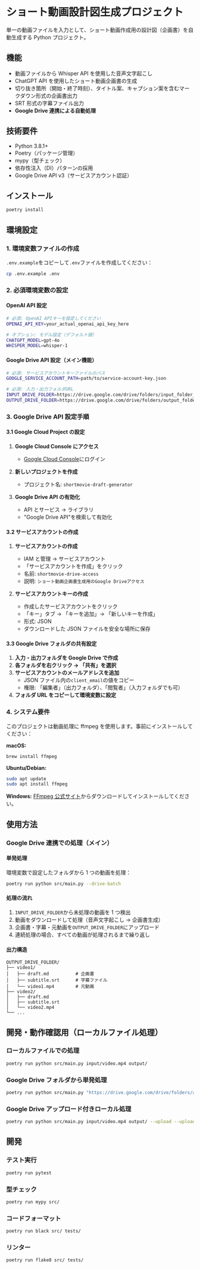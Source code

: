 # ショート動画設計図生成プロジェクト

単一の動画ファイルを入力として、ショート動画作成用の設計図（企画書）を自動生成する Python プロジェクト。

## 機能

- 動画ファイルから Whisper API を使用した音声文字起こし
- ChatGPT API を使用したショート動画企画書の生成
- 切り抜き箇所（開始・終了時刻）、タイトル案、キャプション案を含むマークダウン形式の企画書出力
- SRT 形式の字幕ファイル出力
- **Google Drive 連携による自動処理**

## 技術要件

- Python 3.8.1+
- Poetry（パッケージ管理）
- mypy（型チェック）
- 依存性注入（DI）パターンの採用
- Google Drive API v3（サービスアカウント認証）

## インストール

```bash
poetry install
```

## 環境設定

### 1. 環境変数ファイルの作成

`.env.example`をコピーして`.env`ファイルを作成してください：

```bash
cp .env.example .env
```

### 2. 必須環境変数の設定

#### OpenAI API 設定

```bash
# 必須: OpenAI APIキーを設定してください
OPENAI_API_KEY=your_actual_openai_api_key_here

# オプション: モデル設定（デフォルト値）
CHATGPT_MODEL=gpt-4o
WHISPER_MODEL=whisper-1
```

#### Google Drive API 設定（メイン機能）

```bash
# 必須: サービスアカウントキーファイルのパス
GOOGLE_SERVICE_ACCOUNT_PATH=path/to/service-account-key.json

# 必須: 入力・出力フォルダURL
INPUT_DRIVE_FOLDER=https://drive.google.com/drive/folders/input_folder_id
OUTPUT_DRIVE_FOLDER=https://drive.google.com/drive/folders/output_folder_id
```

### 3. Google Drive API 設定手順

#### 3.1 Google Cloud Project の設定

1. **Google Cloud Console にアクセス**

   - [Google Cloud Console](https://console.cloud.google.com/)にログイン

2. **新しいプロジェクトを作成**

   - プロジェクト名: `shortmovie-draft-generator`

3. **Google Drive API の有効化**
   - API とサービス → ライブラリ
   - "Google Drive API"を検索して有効化

#### 3.2 サービスアカウントの作成

1. **サービスアカウントの作成**

   - IAM と管理 → サービスアカウント
   - 「サービスアカウントを作成」をクリック
   - 名前: `shortmovie-drive-access`
   - 説明: `ショート動画企画書生成用のGoogle Driveアクセス`

2. **サービスアカウントキーの作成**
   - 作成したサービスアカウントをクリック
   - 「キー」タブ → 「キーを追加」→ 「新しいキーを作成」
   - 形式: JSON
   - ダウンロードした JSON ファイルを安全な場所に保存

#### 3.3 Google Drive フォルダの共有設定

1. **入力・出力フォルダを Google Drive で作成**
2. **各フォルダを右クリック → 「共有」を選択**
3. **サービスアカウントのメールアドレスを追加**
   - JSON ファイル内の`client_email`の値をコピー
   - 権限: 「編集者」（出力フォルダ）、「閲覧者」（入力フォルダでも可）
4. **フォルダ URL をコピーして環境変数に設定**

### 4. システム要件

このプロジェクトは動画処理に ffmpeg を使用します。事前にインストールしてください：

**macOS:**

```bash
brew install ffmpeg
```

**Ubuntu/Debian:**

```bash
sudo apt update
sudo apt install ffmpeg
```

**Windows:**
[FFmpeg 公式サイト](https://ffmpeg.org/download.html)からダウンロードしてインストールしてください。

## 使用方法

### Google Drive 連携での処理（メイン）

#### 単発処理

環境変数で設定したフォルダから 1 つの動画を処理：

```bash
poetry run python src/main.py --drive-batch
```

#### 処理の流れ

1. `INPUT_DRIVE_FOLDER`から未処理の動画を 1 つ検出
2. 動画をダウンロードして処理（音声文字起こし → 企画書生成）
3. 企画書・字幕・元動画を`OUTPUT_DRIVE_FOLDER`にアップロード
4. 連続処理の場合、すべての動画が処理されるまで繰り返し

#### 出力構造

```
OUTPUT_DRIVE_FOLDER/
├── video1/
│   ├── draft.md          # 企画書
│   ├── subtitle.srt      # 字幕ファイル
│   └── video1.mp4        # 元動画
├── video2/
│   ├── draft.md
│   ├── subtitle.srt
│   └── video2.mp4
└── ...
```

## 開発・動作確認用（ローカルファイル処理）

### ローカルファイルでの処理

```bash
poetry run python src/main.py input/video.mp4 output/
```

### Google Drive フォルダから単発処理

```bash
poetry run python src/main.py "https://drive.google.com/drive/folders/abc123" output/ --drive
```

### Google Drive アップロード付きローカル処理

```bash
poetry run python src/main.py input/video.mp4 output/ --upload --upload-folder-id "folder_id"
```

## 開発

### テスト実行

```bash
poetry run pytest
```

### 型チェック

```bash
poetry run mypy src/
```

### コードフォーマット

```bash
poetry run black src/ tests/
```

### リンター

```bash
poetry run flake8 src/ tests/
```
